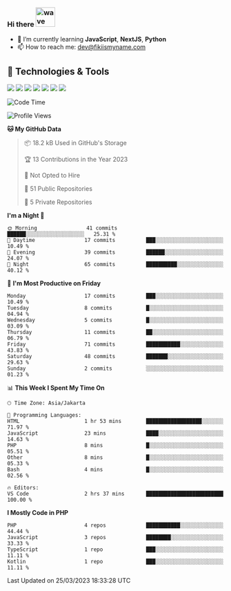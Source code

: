 ### Hi there <img src="https://i.ibb.co/q0Hx1KK/wave.gif" alt="wave" width="45px">

- 🌱 I’m currently learning **JavaScript**, **NextJS**, **Python**
- 📫 How to reach me: dev@fikiismyname.com

## 🔧 Technologies & Tools

![](https://img.shields.io/badge/OS-Linux-informational?style=flat&logo=linux&logoColor=white&color=2bbc8a)
![](https://img.shields.io/badge/OS-Windows-informational?style=flat&logo=windows&logoColor=white&color=2bbc8a)
![](https://img.shields.io/badge/OS-Android-informational?style=flat&logo=android&logoColor=white&color=2bbc8a)
![](https://img.shields.io/badge/Code-JavaScript-informational?style=flat&logo=javascript&logoColor=white&color=2bbc8a)
![](https://img.shields.io/badge/Code-Python-informational?style=flat&logo=python&logoColor=white&color=2bbc8a)
![](https://img.shields.io/badge/Code-Next-informational?style=flat&logo=next.js&logoColor=white&color=2bbc8a)
![](https://img.shields.io/badge/Shell-Bash-informational?style=flat&logo=gnu-bash&logoColor=white&color=2bbc8a)

<!--START_SECTION:waka-->
![Code Time](http://img.shields.io/badge/Code%20Time-74%20hrs%2017%20mins-blue)

![Profile Views](http://img.shields.io/badge/Profile%20Views-0-blue)

**🐱 My GitHub Data** 

> 📦 18.2 kB Used in GitHub's Storage 
 > 
> 🏆 13 Contributions in the Year 2023
 > 
> 🚫 Not Opted to Hire
 > 
> 📜 51 Public Repositories 
 > 
> 🔑 5 Private Repositories 
 > 
**I'm a Night 🦉** 

```text
🌞 Morning                41 commits          ██████░░░░░░░░░░░░░░░░░░░   25.31 % 
🌆 Daytime                17 commits          ███░░░░░░░░░░░░░░░░░░░░░░   10.49 % 
🌃 Evening                39 commits          ██████░░░░░░░░░░░░░░░░░░░   24.07 % 
🌙 Night                  65 commits          ██████████░░░░░░░░░░░░░░░   40.12 % 
```
📅 **I'm Most Productive on Friday** 

```text
Monday                   17 commits          ███░░░░░░░░░░░░░░░░░░░░░░   10.49 % 
Tuesday                  8 commits           █░░░░░░░░░░░░░░░░░░░░░░░░   04.94 % 
Wednesday                5 commits           █░░░░░░░░░░░░░░░░░░░░░░░░   03.09 % 
Thursday                 11 commits          ██░░░░░░░░░░░░░░░░░░░░░░░   06.79 % 
Friday                   71 commits          ███████████░░░░░░░░░░░░░░   43.83 % 
Saturday                 48 commits          ███████░░░░░░░░░░░░░░░░░░   29.63 % 
Sunday                   2 commits           ░░░░░░░░░░░░░░░░░░░░░░░░░   01.23 % 
```


📊 **This Week I Spent My Time On** 

```text
🕑︎ Time Zone: Asia/Jakarta

💬 Programming Languages: 
HTML                     1 hr 53 mins        ██████████████████░░░░░░░   71.97 % 
JavaScript               23 mins             ████░░░░░░░░░░░░░░░░░░░░░   14.63 % 
PHP                      8 mins              █░░░░░░░░░░░░░░░░░░░░░░░░   05.51 % 
Other                    8 mins              █░░░░░░░░░░░░░░░░░░░░░░░░   05.33 % 
Bash                     4 mins              █░░░░░░░░░░░░░░░░░░░░░░░░   02.56 % 

🔥 Editors: 
VS Code                  2 hrs 37 mins       █████████████████████████   100.00 % 
```

**I Mostly Code in PHP** 

```text
PHP                      4 repos             ███████████░░░░░░░░░░░░░░   44.44 % 
JavaScript               3 repos             ████████░░░░░░░░░░░░░░░░░   33.33 % 
TypeScript               1 repo              ███░░░░░░░░░░░░░░░░░░░░░░   11.11 % 
Kotlin                   1 repo              ███░░░░░░░░░░░░░░░░░░░░░░   11.11 % 
```




 Last Updated on 25/03/2023 18:33:28 UTC
<!--END_SECTION:waka-->
